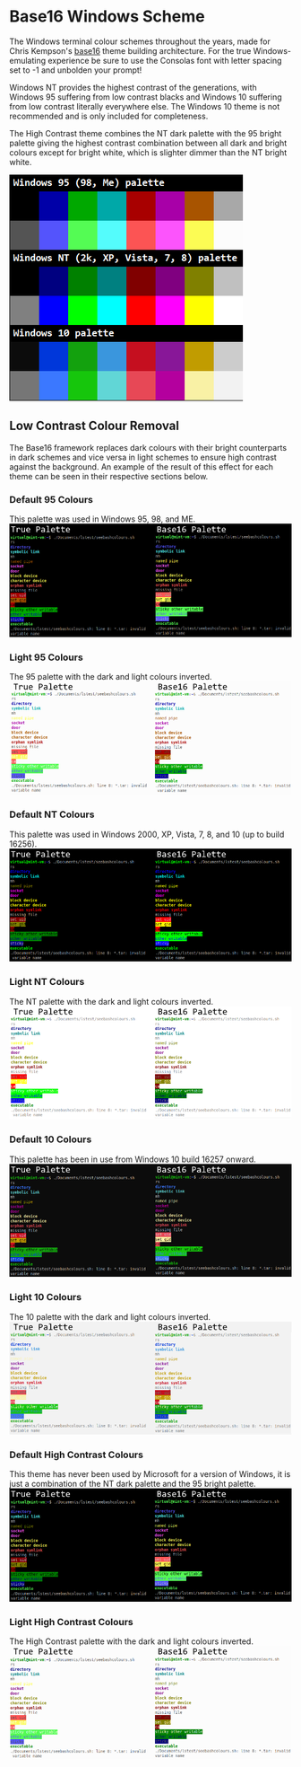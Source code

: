 # Base16 Windows Scheme
The Windows terminal colour schemes throughout the years, made for Chris Kempson's [base16](https://github.com/chriskempson/base16) theme building architecture. For the true Windows-emulating experience be sure to use the Consolas font with letter spacing set to -1 and unbolden your prompt!

Windows NT provides the highest contrast of the generations, with Windows 95 suffering from low contrast blacks and Windows 10 suffering from low contrast literally everywhere else. The Windows 10 theme is not recommended and is only included for completeness.

The High Contrast theme combines the NT dark palette with the 95 bright palette giving the highest contrast combination between all dark and bright colours except for bright white, which is slighter dimmer than the NT bright white.

![Colour palettes](img/preview.png)

## Low Contrast Colour Removal
The Base16 framework replaces dark colours with their bright counterparts in dark schemes and vice versa in light schemes to ensure high contrast against the background. An example of the result of this effect for each theme can be seen in their respective sections below.

### Default 95 Colours
This palette was used in Windows 95, 98, and ME.
![Windows 95 default terminal colours](img/terminal95default.png)

### Light 95 Colours
The 95 palette with the dark and light colours inverted.
![Reduced Windows 95 base16 terminal colours](img/terminal95light.png)

### Default NT Colours
This palette was used in Windows 2000, XP, Vista, 7, 8, and 10 (up to build 16256).
![Windows NT default terminal colours](img/terminalntdefault.png)

### Light NT Colours
The NT palette with the dark and light colours inverted.
![Reduced Windows NT base16 terminal colours](img/terminalntlight.png)

### Default 10 Colours
This palette has been in use from Windows 10 build 16257 onward.
![Windows 10 default terminal colours](img/terminal10default.png)

### Light 10 Colours
The 10 palette with the dark and light colours inverted.
![Reduced Windows 10 base16 terminal colours](img/terminal10light.png)

### Default High Contrast Colours
This theme has never been used by Microsoft for a version of Windows, it is just a combination of the NT dark palette and the 95 bright palette.
![Windows High Contrast default terminal colours](img/terminalhcdefault.png)

### Light High Contrast Colours
The High Contrast palette with the dark and light colours inverted.
![Reduced Windows High Contrast base16 terminal colours](img/terminalhclight.png)
